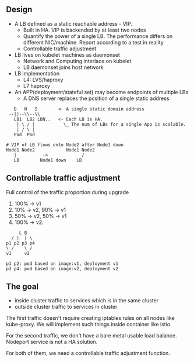 ## Design

- A LB defined as a static reachable address - VIP.
  - Built in HA. VIP is backended by at least two nodes
  - Quantify the power of a single LB. The performance differs on different NIC/machine. Report according to a test in reality
  - Controllable traffic adjustment
- LB lives on kubelet machines as daemonset
  - Network and Computing interlace on kubelet
  - LB daemonset joins host network
- LB implementation
  - L4: LVS/haproxy
  - L7 haproxy
- An APP(deployment/stateful set) may become endpoints of multiple LBs
  - A DNS server replaces the position of a single static address

```
   D   N   S        <- A single static domain address
 --||--\\--\\
   LB1  LB2 LBN..   <- Each LB is HA. 
    | \ / |           \_ The num of LBs for a single App is scalable. 
    | / \ |
   Pod  Pod

# VIP of LB flows onto Node2 after Node1 down
Node1 Node2            Node1 Node2
   |          ->             /   
   LB        Node1 down    LB
```

## Controllable traffic adjustment

Full control of the traffic proportion during upgrade

1. 100% -> v1
1. 10% -> v2, 90% -> v1
1. 50% -> v2, 50% -> v1
1. 100% -> v2.

```
     L B
  / |  | \
p1 p2 p3 p4
\ /    \ /
v1     v2

p1 p2: pod based on image:v1, deployment v1
p3 p4: pod based on image:v2, deployment v2

```

## The goal

- inside cluster traffic to services which is in the same cluster
- outside cluster traffic to services in cluster

The first traffic doesn't require creating iptables rules on all nodes like kube-proxy. 
We will implement such things inside container like istio.

For the second traffic, we don't have a bare metal usable load balance. Nodeport service is not a HA solution.

For both of them, we need a controllable traffic adjustment function.